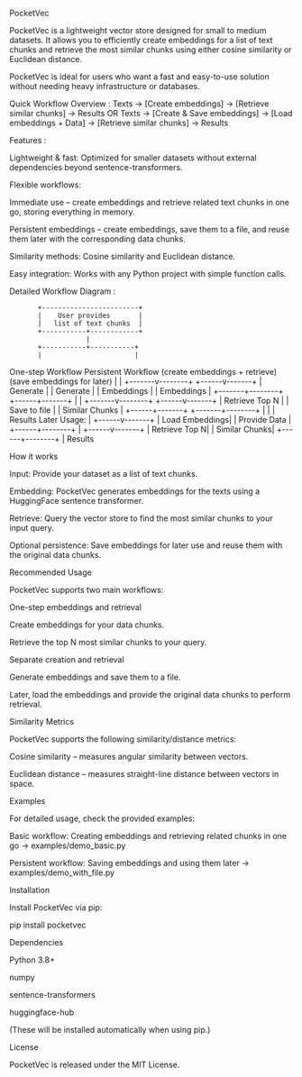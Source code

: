 PocketVec

PocketVec is a lightweight vector store designed for small to medium datasets. It allows you to efficiently create embeddings for a list of text chunks and retrieve the most similar chunks using either cosine similarity or Euclidean distance.

PocketVec is ideal for users who want a fast and easy-to-use solution without needing heavy infrastructure or databases.

Quick Workflow Overview :
Texts → [Create embeddings] → [Retrieve similar chunks] → Results
         OR
Texts → [Create & Save embeddings] → [Load embeddings + Data] → [Retrieve similar chunks] → Results

Features : 

Lightweight & fast: Optimized for smaller datasets without external dependencies beyond sentence-transformers.

Flexible workflows:

Immediate use – create embeddings and retrieve related text chunks in one go, storing everything in memory.

Persistent embeddings – create embeddings, save them to a file, and reuse them later with the corresponding data chunks.

Similarity methods: Cosine similarity and Euclidean distance.

Easy integration: Works with any Python project with simple function calls.

Detailed Workflow Diagram :

           +------------------------+
           |    User provides       |
           |   list of text chunks  |
           +-----------+------------+
                       |
           +-----------+-----------+
           |                       |
   One-step Workflow          Persistent Workflow
(create embeddings + retrieve)  (save embeddings for later)
           |                       |
   +-------v--------+       +------v-------+
   | Generate       |       | Generate      |
   | Embeddings     |       | Embeddings    |
   +-------+--------+       +------+-------+
           |                       |
   +-------v--------+       +------v-------+
   | Retrieve Top N |       | Save to file  |
   | Similar Chunks |       +------+-------+
   +-------+--------+              |
           |                       |
        Results                Later Usage:
                                   |
                            +------v-------+
                            | Load Embeddings|
                            | Provide Data   |
                            +------+--------+
                                   |
                            +------v-------+
                            | Retrieve Top N|
                            | Similar Chunks|
                            +------+--------+
                                   |
                                Results

How it works

Input: Provide your dataset as a list of text chunks.

Embedding: PocketVec generates embeddings for the texts using a HuggingFace sentence transformer.

Retrieve: Query the vector store to find the most similar chunks to your input query.

Optional persistence: Save embeddings for later use and reuse them with the original data chunks.

Recommended Usage

PocketVec supports two main workflows:

One-step embeddings and retrieval

Create embeddings for your data chunks.

Retrieve the top N most similar chunks to your query.

Separate creation and retrieval

Generate embeddings and save them to a file.

Later, load the embeddings and provide the original data chunks to perform retrieval.

Similarity Metrics

PocketVec supports the following similarity/distance metrics:

Cosine similarity – measures angular similarity between vectors.

Euclidean distance – measures straight-line distance between vectors in space.

Examples

For detailed usage, check the provided examples:

Basic workflow: Creating embeddings and retrieving related chunks in one go → examples/demo_basic.py

Persistent workflow: Saving embeddings and using them later → examples/demo_with_file.py

Installation

Install PocketVec via pip:

pip install pocketvec

Dependencies

Python 3.8+

numpy

sentence-transformers

huggingface-hub

(These will be installed automatically when using pip.)

License

PocketVec is released under the MIT License.